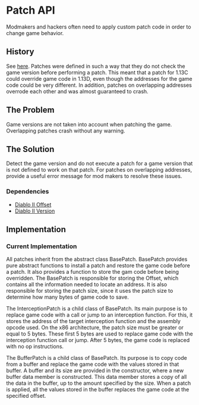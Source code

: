 # Patch API

Modmakers and hackers often need to apply custom patch code in order to change game behavior.

## History

See [here](../Diablo_II/Version/). Patches were defined in such a way that they do not check the game version before performing a patch. This meant that a patch for 1.13C could override game code in 1.13D, even though the addresses for the game code could be very different. In addition, patches on overlapping addresses overrode each other and was almost guaranteed to crash.

## The Problem

Game versions are not taken into account when patching the game. Overlapping patches crash without any warning.

## The Solution

Detect the game version and do not execute a patch for a game version that is not defined to work on that patch. For patches on overlapping addresses, provide a useful error message for mod makers to resolve these issues.

### Dependencies

- [Diablo II Offset](../Diablo_II/Offset/)
- [Diablo II Version](../Diablo_II/Version/)

## Implementation

### Current Implementation

All patches inherit from the abstract class BasePatch. BasePatch provides pure abstract functions to install a patch and restore the game code before a patch. It also provides a function to store the gam code before being overridden. The BasePatch is responsible for storing the Offset, which contains all the information needed to locate an address. It is also responsible for storing the patch size, since it uses the patch size to determine how many bytes of game code to save.

The InterceptionPatch is a child class of BasePatch. Its main purpose is to replace game code with a call or jump to an interception function. For this, it stores the address of the target interception function and the assembly opcode used. On the x86 architecture, the patch size must be greater or equal to 5 bytes. These first 5 bytes are used to replace game code with the interception function call or jump. After 5 bytes, the game code is replaced with no op instructions.

The BufferPatch is a child class of BasePatch. Its purpose is to copy code from a buffer and replace the game code with the values stored in that buffer. A buffer and its size are provided in the constructor, where a new buffer data member is constructed. This data member stores a copy of all the data in the buffer, up to the amount specified by the size. When a patch is applied, all the values stored in the buffer replaces the game code at the specified offset.
